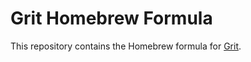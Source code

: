 # Grit Homebrew Formula

This repository contains the Homebrew formula for [Grit](https://github.com/jmalloc/grit).
